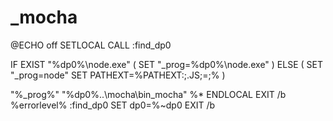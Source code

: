 # \_mocha

@ECHO off SETLOCAL CALL :find\_dp0

IF EXIST "%dp0%\node.exe" \( SET "\_prog=%dp0%\node.exe" \) ELSE \( SET "\_prog=node" SET PATHEXT=%PATHEXT:;.JS;=;% \)

"%\_prog%" "%dp0%..\mocha\bin\_mocha" %\* ENDLOCAL EXIT /b %errorlevel% :find\_dp0 SET dp0=%~dp0 EXIT /b

